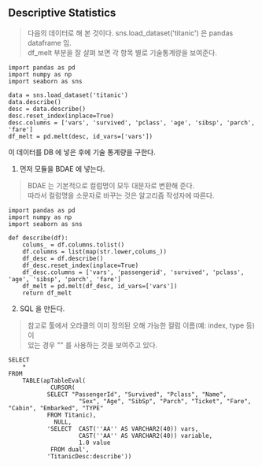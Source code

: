## Descriptive Statistics

> 다음의 데이터로 해 본 것이다.  sns.load_dataset('titanic') 은 pandas dataframe 임.<br>
> df_melt 부분을 잘 살펴 보면 각 항목 별로 기술통계량을 보여준다.
```
import pandas as pd
import numpy as np
import seaborn as sns

data = sns.load_dataset('titanic')
data.describe()
desc = data.describe()
desc.reset_index(inplace=True)
desc.columns = ['vars', 'survived', 'pclass', 'age', 'sibsp', 'parch', 'fare']
df_melt = pd.melt(desc, id_vars=['vars'])
```

이 데이터를 DB 에 넣은 후에 기술 통계량을 구한다.<br>

1. 먼저 모듈을 BDAE 에 넣는다.<br>

> BDAE 는 기본적으로 컬럼명이 모두 대문자로 변환해 준다. <br>
> 따라서 컬럼명을 소문자로 바꾸는 것은 알고리즘 작성자에 따른다. <br>

```
import pandas as pd
import numpy as np
import seaborn as sns

def describe(df):
    colums_ = df.columns.tolist()
    df.columns = list(map(str.lower,colums_))
    df_desc = df.describe()
    df_desc.reset_index(inplace=True)
    df_desc.columns = ['vars', 'passengerid', 'survived', 'pclass', 'age', 'sibsp', 'parch', 'fare']
    df_melt = pd.melt(df_desc, id_vars=['vars'])
    return df_melt
```

2. SQL 을 만든다. <br>
> 참고로 툴에서 오라클의 이미 정의된 오해 가능한 컬럼 이름(예: index, type 등)이 <br>
> 있는 경우 "" 를 사용하는 것을 보여주고 있다.
```
SELECT
	*
FROM
	TABLE(apTableEval(
         	CURSOR(
           SELECT "PassengerId", "Survived", "Pclass", "Name",
	                "Sex", "Age", "SibSp", "Parch", "Ticket", "Fare", "Cabin", "Embarked", "TYPE"
           FROM Titanic),
         	 NULL,
           'SELECT  CAST(''AA'' AS VARCHAR2(40)) vars,
                    CAST(''AA'' AS VARCHAR2(40)) variable,
                    1.0 value
            FROM dual',
           'TitanicDesc:describe'))
```
